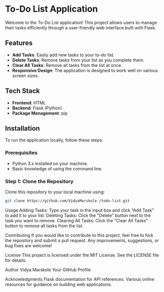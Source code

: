 # To-Do List Application

Welcome to the To-Do List application! This project allows users to manage their tasks efficiently through a user-friendly web interface built with Flask.

## Features

- **Add Tasks**: Easily add new tasks to your to-do list.
- **Delete Tasks**: Remove tasks from your list as you complete them.
- **Clear All Tasks**: Remove all tasks from the list at once.
- **Responsive Design**: The application is designed to work well on various screen sizes.

## Tech Stack

- **Frontend**: HTML
- **Backend**: Flask (Python)
- **Package Management**: pip

## Installation

To run the application locally, follow these steps:

### Prerequisites

- Python 3.x installed on your machine.
- Basic knowledge of using the command line.

### Step 1: Clone the Repository

Clone this repository to your local machine using:

```bash
git clone https://github.com/VidyaMarskole /todo-list.git
```
Usage
Adding Tasks: Type your task in the input box and click "Add Task" to add it to your list.
Deleting Tasks: Click the "Delete" button next to the task you want to remove.
Clearing All Tasks: Click the "Clear All Tasks" button to remove all tasks from the list.

Contributing
If you would like to contribute to this project, feel free to fork the repository and submit a pull request. Any improvements, suggestions, or bug fixes are welcome!

License
This project is licensed under the MIT License. See the LICENSE file for details.

Author
Vidya Marskole
Your GitHub Profile

Acknowledgments
Flask documentation for API references.
Various online resources for guidance on building web applications.

